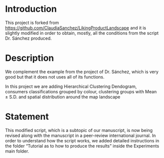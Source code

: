 # Introduction #

This project is forked from https://github.com/ClaudiaSanchez/LikingProductLandscape and it is slightly modified in order to obtain, mostly, all the conditions from the script Dr. Sánchez produced.

# Description #

We complement the example from the project of Dr. Sánchez, which is very good but that it does not uses all of its functions.

In this project we are adding Hierarchical Clustering Dendogram, consumers classifications grouped by colour, clustering groups with Mean ± S.D. and spatial distribution around the map landscape

# Statement #

This modified script, which is a subtopic of our manuscript, is now being revised along with the manuscript in a peer-review international journal. In order to understand how the script works, we added detailed instructions in the folder “Tutorial as to how to produce the results” inside the Experiments main folder.
